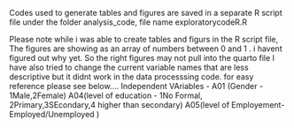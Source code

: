 Codes used to generate tables and figures are saved in a separate R script file under the folder analysis_code, file name exploratorycodeR.R

Please note while i was able to create tables and figurs in the R script file, The figures are showing as an array of numbers between 0 and 1 . i havent figured out why yet. So the right figures may not pull into the quarto file 
I have also tried to change the current variable names that are less descriptive but it didnt work in the data processsing code. for easy reference please see below....
Independent VAriables  - 
  A01 (Gender - 1Male,2Female)
  A04(level of education - 1No Formal, 2Primary,3SEcondary,4 higher than secondary)
  A05(level of Employement- Employed/Unemployed )